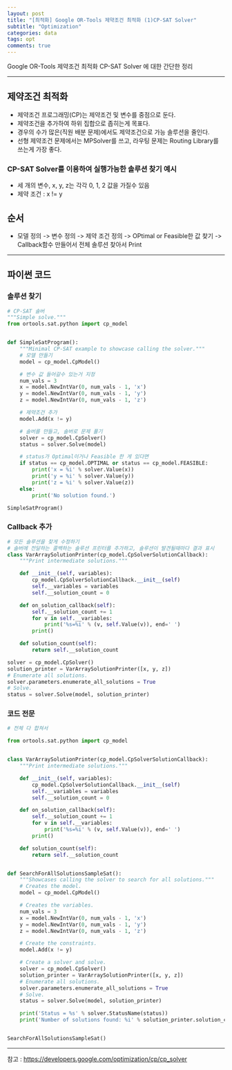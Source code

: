 ```yaml
---
layout: post
title: "[최적화] Google OR-Tools 제약조건 최적화 (1)CP-SAT Solver"
subtitle: "Optimization"
categories: data
tags: opt
comments: true
---
```


Google OR-Tools 제약조건 최적화 CP-SAT Solver 에 대한 간단한 정리

---
  
## 제약조건 최적화
- 제약조건 프로그래밍(CP)는 제약조건 및 변수를 중점으로 둔다.
- 제약조건을 추가하여 하위 집합으로 좁히는게 목표다.
- 경우의 수가 많은(직원 배분 문제)에서도 제약조건으로 가능 솔루션을 줄인다.
- 선형 제약조건 문제에서는 MPSolver를 쓰고, 라우팅 문제는 Routing Library를 쓰는게 가장 좋다.
  
### CP-SAT Solver를 이용하여 실행가능한 솔루션 찾기 예시
- 세 개의 변수, x, y, z는 각각 0, 1, 2 값을 가질수 있음
- 제약 조건 : x != y
  
## 순서
- 모델 정의 -> 변수 정의 -> 제약 조건 정의 -> OPtimal or Feasible한 값 찾기 -> Callback함수 만들어서 전체 솔루션 찾아서 Print
  
---

## 파이썬 코드
  
### 솔루션 찾기 
```python
# CP-SAT 솔버
"""Simple solve."""
from ortools.sat.python import cp_model


def SimpleSatProgram():
    """Minimal CP-SAT example to showcase calling the solver."""
    # 모델 만들기
    model = cp_model.CpModel()

    # 변수 값 들어갈수 있는거 지정
    num_vals = 3
    x = model.NewIntVar(0, num_vals - 1, 'x')
    y = model.NewIntVar(0, num_vals - 1, 'y')
    z = model.NewIntVar(0, num_vals - 1, 'z')

    # 제약조건 추가
    model.Add(x != y)

    # 솔버를 만들고, 솔버로 문제 풀기
    solver = cp_model.CpSolver()
    status = solver.Solve(model)

    # status가 Optimal이거나 Feasible 한 게 있다면
    if status == cp_model.OPTIMAL or status == cp_model.FEASIBLE:
        print('x = %i' % solver.Value(x))
        print('y = %i' % solver.Value(y))
        print('z = %i' % solver.Value(z))
    else:
        print('No solution found.')

SimpleSatProgram()
```
  
### Callback 추가
```python
# 모든 솔루션을 찾게 수정하기
# 솔버에 전달하는 콜백하는 솔루션 프린터를 추가하고, 솔루션이 발견될때마다 결과 표시
class VarArraySolutionPrinter(cp_model.CpSolverSolutionCallback):
    """Print intermediate solutions."""

    def __init__(self, variables):
        cp_model.CpSolverSolutionCallback.__init__(self)
        self.__variables = variables
        self.__solution_count = 0

    def on_solution_callback(self):
        self.__solution_count += 1
        for v in self.__variables:
            print('%s=%i' % (v, self.Value(v)), end=' ')
        print()

    def solution_count(self):
        return self.__solution_count

solver = cp_model.CpSolver()
solution_printer = VarArraySolutionPrinter([x, y, z])
# Enumerate all solutions.
solver.parameters.enumerate_all_solutions = True
# Solve.
status = solver.Solve(model, solution_printer)
```
  
### 코드 전문
```python
# 전체 다 합쳐서

from ortools.sat.python import cp_model


class VarArraySolutionPrinter(cp_model.CpSolverSolutionCallback):
    """Print intermediate solutions."""

    def __init__(self, variables):
        cp_model.CpSolverSolutionCallback.__init__(self)
        self.__variables = variables
        self.__solution_count = 0

    def on_solution_callback(self):
        self.__solution_count += 1
        for v in self.__variables:
            print('%s=%i' % (v, self.Value(v)), end=' ')
        print()

    def solution_count(self):
        return self.__solution_count


def SearchForAllSolutionsSampleSat():
    """Showcases calling the solver to search for all solutions."""
    # Creates the model.
    model = cp_model.CpModel()

    # Creates the variables.
    num_vals = 3
    x = model.NewIntVar(0, num_vals - 1, 'x')
    y = model.NewIntVar(0, num_vals - 1, 'y')
    z = model.NewIntVar(0, num_vals - 1, 'z')

    # Create the constraints.
    model.Add(x != y)

    # Create a solver and solve.
    solver = cp_model.CpSolver()
    solution_printer = VarArraySolutionPrinter([x, y, z])
    # Enumerate all solutions.
    solver.parameters.enumerate_all_solutions = True
    # Solve.
    status = solver.Solve(model, solution_printer)

    print('Status = %s' % solver.StatusName(status))
    print('Number of solutions found: %i' % solution_printer.solution_count())


SearchForAllSolutionsSampleSat()
```

---
참고 : https://developers.google.com/optimization/cp/cp_solver